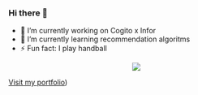 ### Hi there 👋

- 🔭 I’m currently working on Cogito x Infor
- 🌱 I’m currently learning recommendation algoritms
- ⚡ Fun fact: I play handball

 <!--- stats & Trophy (start) -->
<p align="center">
  <!--- stats (start) -->

  <img  align="center"  src="https://github-readme-stats.vercel.app/api?username=thomsoren&theme=dark&show_icons=true&count_private=true" />



</table>

[Visit my portfolio](https://thomasnordbysoerensen.vercel.app/))
